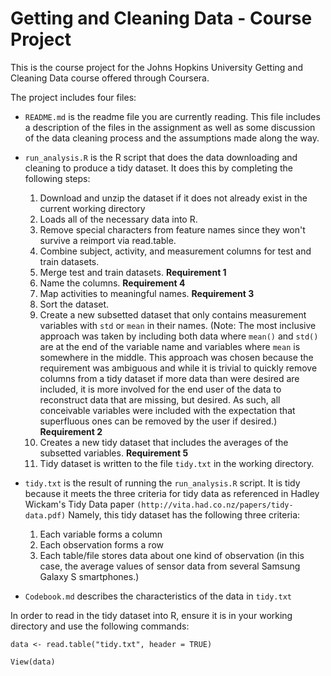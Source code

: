 # Getting and Cleaning Data - Course Project

This is the course project for the Johns Hopkins University
Getting and Cleaning Data course offered through Coursera.

The project includes four files:

* `README.md` is the readme file you are currently reading.
This file includes a description of the files in the assignment
as well as some discussion of the data cleaning process and
the assumptions made along the way.

* `run_analysis.R` is the R script that does the data downloading
and cleaning to produce a tidy dataset. It does this by completing
the following steps:
     1. Download and unzip the dataset if it does not already
        exist in the current working directory
     2. Loads all of the necessary data into R.
     3. Remove special characters from feature names since they won't
        survive a reimport via read.table.
     4. Combine subject, activity, and measurement columns for test
        and train datasets.
     5. Merge test and train datasets. **Requirement 1**
     6. Name the columns. **Requirement 4**
     7. Map activities to meaningful names. **Requirement 3**
     8. Sort the dataset.
     9. Create a new subsetted dataset that only contains measurement
        variables with `std` or `mean` in their names.  (Note: The most
        inclusive approach was taken by including both data where
        `mean()` and `std()` are at the end of the variable name and
        variables where `mean` is somewhere in the middle. This approach
        was chosen because the requirement was ambiguous and while it is
        trivial to quickly remove columns from a tidy dataset if more
        data than were desired are included, it is more involved for the
        end user of the data to reconstruct data that are missing, but
        desired. As such, all conceivable variables were included with the
        expectation that superfluous ones can be removed by the user if
        desired.) **Requirement 2**
     10. Creates a new tidy dataset that includes the averages of the
         subsetted variables. **Requirement 5**
     11. Tidy dataset is written to the file `tidy.txt` in the working
         directory.


* `tidy.txt` is the result of running the `run_analysis.R` script.
  It is tidy because it meets the three criteria for tidy data as
  referenced in Hadley Wickam's Tidy Data paper
  `(http://vita.had.co.nz/papers/tidy-data.pdf)` Namely, this tidy
  dataset has the following three criteria:
     1. Each variable forms a column
     2. Each observation forms a row
     3. Each table/file stores data about one kind of observation
        (in this case, the average values of sensor data from several
        Samsung Galaxy S smartphones.)

* `Codebook.md` describes the characteristics of the data in `tidy.txt`

In order to read in the tidy dataset into R, ensure it is in your
working directory and use the following commands:

`data <- read.table("tidy.txt", header = TRUE)`

`View(data)`
